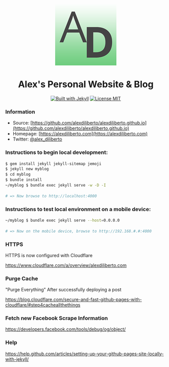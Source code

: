 <p align="center">
  <a href="https://alexdiliberto.com"><img src="https://github.com/alexdiliberto/alexdiliberto.github.io/raw/master/favicon-192x192.png" alt="alexdiliberto.com website favicon"></a>
</p>

<h1 align="center">Alex's Personal Website &amp; Blog</h1>

<p align="center">
  <a href="https://jekyllrb.com/"><img src="http://img.shields.io/badge/Built%20with-Jekyll-blue.svg" alt="Built with Jekyll"></a>
  <a href="http://en.wikipedia.org/wiki/MIT_License"><img src="http://img.shields.io/badge/license-MIT-blue.svg" alt="License MIT"></a>
</p>

### Information

* Source: [https://github.com/alexdiliberto/alexdiliberto.github.io](https://github.com/alexdiliberto/alexdiliberto.github.io)
* Homepage: [https://alexdiliberto.com](https://alexdiliberto.com)
* Twitter: [@alex_diliberto](http://twitter.com/alex_diliberto)

### Instructions to begin local development:

```sh
$ gem install jekyll jekyll-sitemap jemoji
$ jekyll new myblog
$ cd myblog
$ bundle install
~/myblog $ bundle exec jekyll serve -w -D -I

# => Now browse to http://localhost:4000
```

### Instructions to test local environment on a mobile device:

```sh
~/myblog $ bundle exec jekyll serve --host=0.0.0.0

# => Now on the mobile device, browse to http://192.168.#.#:4000
```

### HTTPS

HTTPS is now configured with Cloudflare

https://www.cloudflare.com/a/overview/alexdiliberto.com

### Purge Cache

"Purge Everything" After successfully deploying a post

https://blog.cloudflare.com/secure-and-fast-github-pages-with-cloudflare/#step4cacheallthethings

### Fetch new Facebook Scrape Information

https://developers.facebook.com/tools/debug/og/object/

### Help

https://help.github.com/articles/setting-up-your-github-pages-site-locally-with-jekyll/
